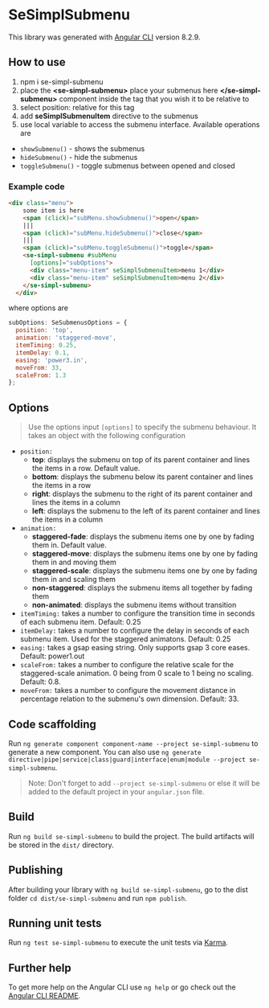# SeSimplSubmenu

This library was generated with [Angular CLI](https://github.com/angular/angular-cli) version 8.2.9.

## How to use

1. npm i se-simpl-submenu
2. place the **\<se-simpl-submenu\>** place your submenus here **\</se-simpl-submenu\>** component inside the tag that you wish it to be relative to
3. select position: relative for this tag
4. add **seSimplSubmenuItem** directive to the submenus
5. use local variable to access the submenu interface. Available operations are
- `showSubmenu()` - shows the submenus
- `hideSubmenu()` - hide the submenus
- `toggleSubmenu()` - toggle submenus between opened and closed

### Example code

```HTML
<div class="menu">
    some item is here
    <span (click)="subMenu.showSubmenu()">open</span>
    |||
    <span (click)="subMenu.hideSubmenu()">close</span>
    |||
    <span (click)="subMenu.toggleSubmenu()">toggle</span>
    <se-simpl-submenu #subMenu
      [options]="subOptions">
      <div class="menu-item" seSimplSubmenuItem>menu 1</div>
      <div class="menu-item" seSimplSubmenuItem>menu 2</div>
    </se-simpl-submenu>
  </div>
  ```
  where options are
  ```Javascript
  subOptions: SeSubmenusOptions = {
    position: 'top',
    animation: 'staggered-move',
    itemTiming: 0.25,
    itemDelay: 0.1,
    easing: 'power3.in',
    moveFrom: 33,
    scaleFrom: 1.3
  };
  ```

## Options
 > Use the options input `[options]` to specify the submenu behaviour. It takes an object with the following configuration

- `position:`
  - **top**: displays the submenu on top of its parent container and lines the items in a row. Default value.
  - **bottom**: displays the submenu below its parent container and lines the items in a row
  - **right**: displays the submenu to the right of its parent container and lines the items in a column
  - **left**: displays the submenu to the left of its parent container and lines the items in a column
- `animation:`
  - **staggered-fade**: displays the submenu items one by one by fading them in. Default value.
  - **staggered-move**: displays the submenu items one by one by fading them in and moving them
  - **staggered-scale**: displays the submenu items one by one by fading them in and scaling them
  - **non-staggered**: displays the submenu items all together by fading them
  - **non-animated**: displays the submenu items without transition
- `itemTiming:` takes a number to configure the transition time in seconds of each submenu item. Default: 0.25
- `itemDelay:` takes a number to configure the delay in seconds of each submenu item. Used for the staggered animatons. Default: 0.25
- `easing:` takes a gsap easing string. Only supports gsap 3 core eases. Default: power1.out
- `scaleFrom:` takes a number to configure the relative scale for the staggered-scale animation. 0 being from 0 scale to 1 being no scaling. Default: 0.8.
- `moveFrom:` takes a number to configure the movement distance in percentage relation to the submenu's own dimension. Default: 33.


## Code scaffolding

Run `ng generate component component-name --project se-simpl-submenu` to generate a new component. You can also use `ng generate directive|pipe|service|class|guard|interface|enum|module --project se-simpl-submenu`.
> Note: Don't forget to add `--project se-simpl-submenu` or else it will be added to the default project in your `angular.json` file. 

## Build

Run `ng build se-simpl-submenu` to build the project. The build artifacts will be stored in the `dist/` directory.

## Publishing

After building your library with `ng build se-simpl-submenu`, go to the dist folder `cd dist/se-simpl-submenu` and run `npm publish`.

## Running unit tests

Run `ng test se-simpl-submenu` to execute the unit tests via [Karma](https://karma-runner.github.io).

## Further help

To get more help on the Angular CLI use `ng help` or go check out the [Angular CLI README](https://github.com/angular/angular-cli/blob/master/README.md).
